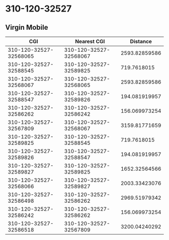 # 310-120-32527
## Virgin Mobile


| CGI | Nearest CGI | Distance |
|-----|-------------|----------|
| 310-120-32527-32568065 | 310-120-32527-32568067 | 2593.82859586 |
| 310-120-32527-32588545 | 310-120-32527-32589825 | 719.7618015 |
| 310-120-32527-32568067 | 310-120-32527-32568065 | 2593.82859586 |
| 310-120-32527-32588547 | 310-120-32527-32589826 | 194.081919957 |
| 310-120-32527-32586262 | 310-120-32527-32586242 | 156.069973254 |
| 310-120-32527-32567809 | 310-120-32527-32568067 | 3159.81771659 |
| 310-120-32527-32589825 | 310-120-32527-32588545 | 719.7618015 |
| 310-120-32527-32589826 | 310-120-32527-32588547 | 194.081919957 |
| 310-120-32527-32589827 | 310-120-32527-32589825 | 1652.32564566 |
| 310-120-32527-32568066 | 310-120-32527-32589827 | 2003.33423076 |
| 310-120-32527-32586498 | 310-120-32527-32586262 | 2969.51979342 |
| 310-120-32527-32586242 | 310-120-32527-32586262 | 156.069973254 |
| 310-120-32527-32586518 | 310-120-32527-32567809 | 3200.04240292 |
